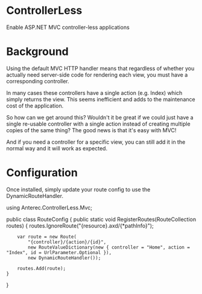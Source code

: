 ControllerLess
==============

Enable ASP.NET MVC controller-less applications

Background
==========

Using the default MVC HTTP handler means that regardless of whether you actually need server-side code 
for rendering each view, you must have a corresponding controller.

In many cases these controllers have a single action (e.g. Index) which simply returns the view. This 
seems inefficient and adds to the maintenance cost of the application.

So how can we get around this? Wouldn't it be great if we could just have a single re-usable controller 
with a single action instead of creating multiple copies of the same thing? The good news is that it's easy with MVC!

And if you need a controller for a specific view, you can still add it in the normal way and it will work as expected.

Configuration
=============

Once installed, simply update your route config to use the DynamicRouteHandler.

using Anterec.ControllerLess.Mvc;

public class RouteConfig
{
	public static void RegisterRoutes(RouteCollection routes)
	{
		routes.IgnoreRoute("{resource}.axd/{*pathInfo}");

		var route = new Route(
			"{controller}/{action}/{id}",
			new RouteValueDictionary(new { controller = "Home", action = "Index", id = UrlParameter.Optional }),
			new DynamicRouteHandler());

		routes.Add(route);
	}
}
